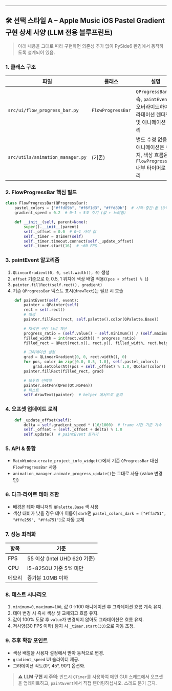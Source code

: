 ---

## 🛠 선택 스타일 A – Apple Music iOS Pastel Gradient 구현 상세 사양 (LLM 전용 블루프린트)
> 아래 내용을 그대로 따라 구현하면 의존성 추가 없이 PySide6 환경에서 동작하도록 설계되어 있음.

### 1. 클래스 구조
| 파일 | 클래스 | 설명 |
|------|--------|------|
| `src/ui/flow_progress_bar.py` | `FlowProgressBar` | `QProgressBar` 상속, `paintEvent` 오버라이드하여 그라데이션 렌더링 및 애니메이션 처리 |
| `src/utils/animation_manager.py` | (기존) | 별도 수정 없음. 값 애니메이션은 유지, 색상 흐름은 `FlowProgressBar` 내부 타이머로 처리 |

### 2. FlowProgressBar 핵심 필드
```python
class FlowProgressBar(QProgressBar):
    pastel_colors = ["#ffd89b", "#f6f1d3", "#ffd89b"]  # 시작·중간·끝 (3색 반복)
    gradient_speed = 0.2  # 0~1 ↔ 5초 주기 (값 ↑ 느려짐)

    def __init__(self, parent=None):
        super().__init__(parent)
        self._offset = 0.0  # 0~1 사이 값
        self._timer = QTimer(self)
        self._timer.timeout.connect(self._update_offset)
        self._timer.start(16)  # ~60 FPS
```

### 3. paintEvent 알고리즘
1. `QLinearGradient(0, 0, self.width(), 0)` 생성
2. `offset` 기준으로 0, 0.5, 1 위치에 색상 배열 적용(`(pos + offset) % 1`)
3. `painter.fillRect(self.rect(), gradient)`
4. 기존 `QProgressBar` 텍스트 표시(`drawText`)는 필요 시 호출

```python
    def paintEvent(self, event):
        painter = QPainter(self)
        rect = self.rect()
        # 배경
        painter.fillRect(rect, self.palette().color(QPalette.Base))

        # 채워진 구간 너비 계산
        progress_ratio = (self.value() - self.minimum()) / (self.maximum() - self.minimum())
        filled_width = int(rect.width() * progress_ratio)
        filled_rect = QRect(rect.x(), rect.y(), filled_width, rect.height())

        # 그라데이션 설정
        grad = QLinearGradient(0, 0, rect.width(), 0)
        for pos, color in zip([0.0, 0.5, 1.0], self.pastel_colors):
            grad.setColorAt((pos + self._offset) % 1.0, QColor(color))
        painter.fillRect(filled_rect, grad)

        # 테두리 선택적
        painter.setPen(QPen(Qt.NoPen))
        # 텍스트
        self.drawText(painter)  # helper 메서드로 분리
```

### 4. 오프셋 업데이트 로직
```python
    def _update_offset(self):
        delta = self.gradient_speed * (16/1000)  # frame 시간 기준 가속
        self._offset = (self._offset + delta) % 1.0
        self.update()  # paintEvent 트리거
```

### 5. API & 통합
* `MainWindow.create_project_info_widget()`에서 기존 `QProgressBar` 대신 `FlowProgressBar` 사용
* `animation_manager.animate_progress_update()`는 그대로 사용 (value 변경만)

### 6. 다크·라이트 테마 호환
* 배경은 테마 매니저의 `QPalette.Base` 색 사용
* 색상 대비가 낮을 경우 테마 이름이 `dark`면 `pastel_colors_dark = ["#ffa751", "#ffe259", "#ffa751"]`로 자동 교체

### 7. 성능 최적화
| 항목 | 기준 |
|------|------|
| FPS | 55 이상 (Intel UHD 620 기준) |
| CPU | i5-8250U 기준 5% 미만 |
| 메모리 | 증가분 10MB 이하 |

### 8. 테스트 시나리오
1. `minimum=0`, `maximum=100`, 값 0→100 애니메이션 후 그라데이션 흐름 계속 유지.
2. 테마 변경 시 즉시 색상 셋 교체되고 흐름 유지.
3. 값이 100% 도달 후 `value`가 변경되지 않아도 그라데이션은 흐름 유지.
4. 저사양(30 FPS 이하) 탐지 시 `_timer.start(33)`으로 자동 조정.

### 9. 추후 확장 포인트
* 색상 배열을 사용자 설정에서 받아 동적으로 변경.
* `gradient_speed` UI 슬라이더 제공.
* 그라데이션 각도(0°, 45°, 90°) 옵션화.

> ⚠️ **LLM 구현 시 주의**: 반드시 `QTimer`를 사용하여 메인 GUI 스레드에서 오프셋을 업데이트하고, `paintEvent`에서 직접 렌더링하십시오. 스레드 분기 금지.

